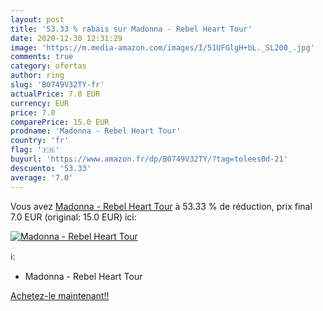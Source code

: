 ```yaml
---
layout: post
title: '53.33 % rabais sur Madonna - Rebel Heart Tour'
date: 2020-12-30 12:31:29
image: 'https://m.media-amazon.com/images/I/51UFGlgH+bL._SL200_.jpg'
comments: true
category: ofertas
author: ring
slug: 'B0749V32TY-fr'
actualPrice: 7.0 EUR
currency: EUR
price: 7.0
comparePrice: 15.0 EUR
prodname: 'Madonna - Rebel Heart Tour'
country: 'fr'
flag: '🇫🇷'
buyurl: 'https://www.amazon.fr/dp/B0749V32TY/?tag=tolees0d-21'
descuento: '53.33'
average: '7.0'
---
```


Vous avez [Madonna - Rebel Heart Tour](https://www.amazon.fr/dp/B0749V32TY/?tag=tolees0d-21)  à  53.33 % de réduction, prix final  7.0 EUR (original: 15.0 EUR) ici:

[![Madonna - Rebel Heart Tour](https://m.media-amazon.com/images/I/51UFGlgH+bL._SL200_.jpg)](https://www.amazon.fr/dp/B0749V32TY/?tag=tolees0d-21)

ℹ️:

- Madonna - Rebel Heart Tour

[Achetez-le maintenant!!](https://www.amazon.fr/dp/B0749V32TY/?tag=tolees0d-21)
